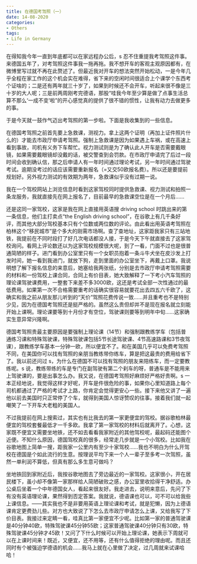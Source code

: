 ```yaml
---
title: 在德国考驾照（一）
date: 14-08-2020
categories:
- Others
tags:
- Life in Germany
---
```




在得知我今年一直到年底都可以在家远程办公后，s 忍不住重提我考驾照这件事。来德国五年了，对考驾照这件事我一拖再拖。我不想开车的客观主观原因都有，在微博里写过就不再在此赘述了。但最近我对开车的想法突然开始松动，一是今年几乎全程在家工作的这个机会实在难得，省下来的空闲时间很适合上个课学个东西考个证啥的；二是还有两年就三十岁了，如果到时候还不会开车，听起来很不像是三十岁的大人呢；三是前两周刚考完德语，那股“哇我今年至少算是做了点事生活总算不那么‘一成不变’啦”的开心感觉真的提供了很不错的惯性，让我有动力去做更多的事。



于是今天就一鼓作气迈出考驾照的第一步啦。下面是我收集到的一些信息。



在德国考驾照之前首先要上急救课，测视力。拿上这两个证明（再加上证件照片什么的）才能去市政厅申请考驾照。强制上急救课是因为如果遇上车祸，或在高速上看到事故，司机有义务下车帮忙。视力测试则是为了确认此人开车是否需要戴眼镜，如果需要戴眼镜却没戴的话，被交警查到会罚款。在市政厅申请完了后过一段时间会收到确认信，那之后申请人有一年时间通过理论考试，另一年时间通过驾驶考试。逾期没考过的话应该需要重新报名（=又交50欧报名费）。所以还是要提前规划好。另外视力测试的有效期为两年，急救课似乎没有过期一说。



我在一个驾校网站上浏览信息时看到这家驾校同时提供急救课、视力测试和拍照一条龙服务，我就直接先在网上报名了，目前最早的急救课空位是在一个月后……



还是这同一家驾校，这家是我在网上直接用英语搜 driving school 时跳出来的第一条信息，他们主打卖点“the English driving school”，在谷歌上有几千条好评，而其他大部分驾校基本只有个位数或两位数的评论。由此看出用英语考驾照在柏林这个“移民城市”是个多大的刚需市场啊。查了查地址，这家距我家只有三站地铁，我提前在不同时段打了好几次电话都没人接，于是今天下午就直接去了这家驾校询问。看网上评论数还以为这家驾校规模很大呢，到了一看，门面不过也是很普通简陋的样子。进门看到办公室里只有一个女职员抱着一条斗牛犬坐在皮沙发上打发时间，她一看到我进门，就放下狗，走到里面的办公室坐下，再戴上口罩。我说明想了解下报名信息的来意后，她塞给我两张纸，分别是去市政厅申请考驾照需要的材料和一份驾校上课合同，合同上有价目表，她大致解释了一下考小汽车驾照的理论课驾驶课费用，一整套下来差不多3000欧，这还是考试全部一次性通过的最低费用。如果第一次不合格需要重考的话确实很容易就要花出去四五六千欧了，这确实和我之前从朋友那儿听到的“天价”驾照花费传说一致……并且重考也不是特别少见，因为在德国考驾照还是挺严格的。虽然这么贵但却并不是现在报名就立刻能开始上课啊。理论课要等到十月份才有空位，驾驶课则要等到明年中旬……这家确实生意异常兴隆啊。



德国考驾照贵最主要原因是要强制上理论课（14节）和强制跟教练学车（包括普通练习课和特殊驾驶课，特殊驾驶课包括5节长途驾驶课、4节高速路课和3节夜驾课），跟教练学车基本一分钟一欧，所以便宜不了。和在美国几乎可以免费考驾照不同，在美国你可以找有驾照的亲朋当教练带你练车，算是把这最贵的费用给省下了。我以前还问过 s，为什么在德国不可以找有驾照的朋友来陪练车，而一定要教练呢。s 说，教练带练的车是专门在副驾驶有第二个刹车的呀，普通车是不能用来上驾驶课的，要是出事怎么办。我又说，在德国考驾照好麻烦好严格好贵啊。s 一本正经地说，我觉得这样才好呢，开车是件很危险的事，如果你心里知道路上每个司机都通过了严格的考试才上路，你肯定会觉得更安心一些。接下来他又讲了一遍他以前去美国时只正常停了个车，就得到美国人惊讶赞叹的往事。接着我们就一起嘲笑了一下开车大老粗的美国人。



不过我提前在网上搜索过，其实也有比我去的第一家更便宜的驾校。据谷歌柏林最便宜的驾校套餐最低才一千多欧。我拿了第一家驾校的材料后就离开了。心想，这家既不便宜又需要坐地铁，还不如去看看我家附近的其他驾校呢，最起码还能图个近便。不知什么原因，德国驾校真的很多，经常走几步就是一个小驾校。比如我在谷歌地图上简单一搜，距我家一公里内有至少十家驾校……我也不明白为什么开驾校在德国是个如此流行的生意。按理说平均下来一个人一辈子至多考一次驾照，虽然一单利润不算低，但真有那么多生意可做吗？



坐地铁回到家附近后，我按谷歌地图去了旁边最近的一家驾校。这家很小，开在居民楼下，虽小却不像第一家那样给人简陋破败之感，办公室里收拾得干净舒适。办公桌后坐着一个中年德国女人，看起来很友好。我走进去，说明来意后，先问了下有没有英语理论课，果然得到否定答案。我就说，德语课也可以，可不可以给我些上课信息。——其实我也不是非要用英语上理论课和考试，就是犯懒，因为上德语课肯定更费劲儿些。对方也大致说了下怎么去市政厅申请怎么上课，又给我写了下价目表。我接过来定睛一看，哇真比第一家便宜不少呢。比如第一家的普通驾驶课是40分钟40欧，特殊驾驶课45分钟55欧；这家普通驾驶课40分钟只有30欧，特殊驾驶课45分钟才45欧！又问了下什么时候可以开始上理论课，她表示下周就可以在上课时间来！既近，又便宜，还不用等，还有什么值得拒绝的理由呢。而且还同时有个被强迫学德语的机会……我马上就在心里做了决定，过几周就来试课哈哈！